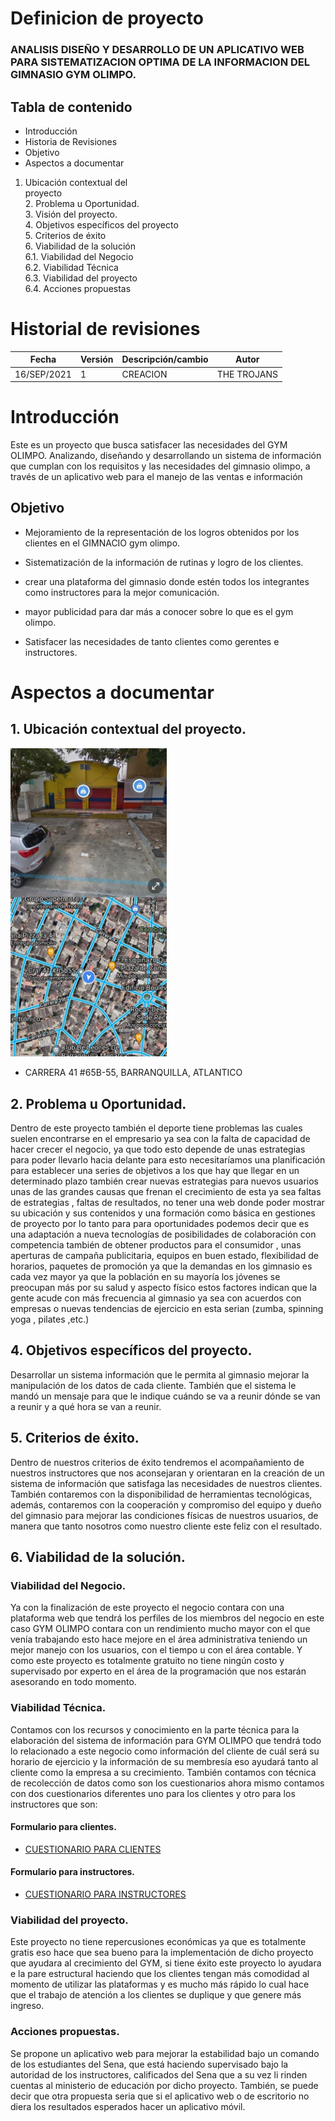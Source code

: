 # Definicion de proyecto

### ANALISIS DISEÑO Y DESARROLLO DE UN APLICATIVO WEB PARA SISTEMATIZACION OPTIMA DE LA INFORMACION DEL GIMNASIO GYM OLIMPO.


## Tabla de contenido

-	Introducción                                                                          
-	Historia de Revisiones                                                         
-	Objetivo	                                                                         
-	Aspectos a documentar                                                        
1.	Ubicación contextual del  
proyecto                                      
    2.   Problema u Oportunidad.                                                    
    3.   Visión del proyecto.                                                           
    4.   Objetivos específicos del
         proyecto                                                               
    5.   Criterios de éxito                                                               
    6.   Viabilidad de la solución                                                   
       6.1. Viabilidad del Negocio                                                 
       6.2. Viabilidad Técnica                                                         
       6.3. Viabilidad del proyecto                                                  
       6.4. Acciones propuestas  

# Historial de revisiones

| Fecha | Versión | Descripción/cambio | Autor |
| ----- | ------- | ------------------ | ----- |
| 16/SEP/2021 | 1 | CREACION | THE TROJANS |

# Introducción

Este es un proyecto que busca satisfacer las necesidades del GYM OLIMPO. Analizando, diseñando y desarrollando un sistema de información que cumplan con los requisitos y las necesidades del gimnasio olimpo, a través de un aplicativo web para el manejo de las ventas e información

## Objetivo

- Mejoramiento de la representación de los logros obtenidos por los clientes en el GIMNACIO gym olimpo.

- Sistematización de la información de rutinas y logro de los clientes.

- crear una plataforma del gimnasio donde estén todos los integrantes como instructores para la mejor comunicación.

-  mayor publicidad para dar más a conocer sobre lo que es el gym olimpo.

- Satisfacer las necesidades de tanto clientes como gerentes e instructores.

# Aspectos a documentar

## 1. Ubicación contextual del proyecto.

<img src="img/ubicacion.jpg" width="250">

- CARRERA 41 #65B-55, BARRANQUILLA, ATLANTICO

## 2. Problema u Oportunidad.

Dentro de este proyecto  también el deporte tiene problemas las cuales suelen encontrarse  en el  empresario ya sea con la falta de capacidad de  hacer crecer el negocio, ya que todo esto depende de unas estrategias para poder llevarlo hacia delante  para esto necesitaríamos una  planificación para establecer una series de objetivos a los que hay que llegar en un determinado plazo también crear nuevas estrategias para nuevos usuarios unas de las grandes  causas que frenan el crecimiento de esta ya sea faltas de estrategias , faltas de resultados, no tener una web donde poder mostrar su ubicación y sus contenidos  y una formación como básica en gestiones de proyecto por lo tanto para para oportunidades podemos decir que es una adaptación a nueva tecnologías de posibilidades de colaboración con competencia también de obtener productos para el consumidor , unas aperturas de campaña publicitaria, equipos en buen estado, flexibilidad de horarios, paquetes de promoción ya que la demandas en los gimnasio es cada vez mayor ya que la población en su mayoría los jóvenes se preocupan  más por su salud y aspecto físico estos factores indican que la gente acude con más frecuencia al gimnasio ya sea con acuerdos con  empresas o nuevas tendencias de ejercicio en esta serian (zumba, spinning yoga , pilates ,etc.)

## 4. Objetivos específicos del proyecto.

Desarrollar un sistema información que le permita al gimnasio mejorar la manipulación de los datos de cada cliente. También que el sistema le mandó un mensaje para que le indique cuándo se va a reunir dónde se van a reunir y a qué hora se van a reunir.

## 5. Criterios de éxito.

Dentro de nuestros criterios de éxito tendremos el acompañamiento de nuestros instructores que nos aconsejaran y orientaran en la creación de un sistema de información que satisfaga las necesidades de nuestros clientes. También contaremos con la disponibilidad de herramientas tecnológicas, además, contaremos con la cooperación y compromiso del equipo y dueño del gimnasio para mejorar las condiciones físicas de nuestros usuarios, de manera que tanto nosotros como nuestro cliente este feliz con el resultado.

## 6. Viabilidad de la solución.

### Viabilidad del Negocio.

Ya con la finalización de este proyecto el negocio contara con una plataforma web que tendrá los perfiles de los miembros del negocio en este caso GYM OLIMPO contara con un rendimiento mucho mayor con el que venía trabajando esto hace mejore en el área administrativa teniendo un mejor manejo con los usuarios, con el tiempo u con el área contable.
Y como este proyecto es totalmente gratuito no tiene ningún costo y supervisado por experto en el área de la programación que nos estarán asesorando en todo momento.  

### Viabilidad Técnica.

Contamos con los recursos y conocimiento en la parte técnica para la elaboración del sistema de información para GYM OLIMPO que tendrá todo lo relacionado a este negocio como información del cliente de cuál será su horario de ejercicio y la información de su membresía eso ayudará tanto al cliente como la empresa a su crecimiento. También contamos con técnica de recolección de datos como son los cuestionarios ahora mismo contamos con dos cuestionarios diferentes uno para los clientes y otro para los instructores que son:

#### Formulario para clientes.

- [CUESTIONARIO PARA CLIENTES](avance-del-proyecto/cuestionario/formulario-clientes.md)

#### Formulario para instructores.

- [CUESTIONARIO PARA INSTRUCTORES](avance-del-proyecto/cuestionario/formulario-instructor.md)

### Viabilidad del proyecto.

Este proyecto no tiene repercusiones económicas ya que es totalmente gratis eso hace que sea bueno para la implementación de dicho proyecto que ayudara al crecimiento del GYM, si tiene éxito este proyecto lo ayudara e la pare estructural haciendo que los clientes tengan más comodidad al momento de utilizar las plataformas y es mucho más rápido lo cual hace que el trabajo de atención a los clientes se duplique y que genere más ingreso.

### Acciones propuestas.

Se propone un aplicativo web para mejorar la estabilidad bajo un comando de los estudiantes del Sena, que está haciendo supervisado bajo la autoridad de los instructores, calificados del Sena que a su vez li rinden cuentas al ministerio de educación por dicho proyecto.
También, se puede decir que otra propuesta seria que si el aplicativo web o de escritorio no diera los resultados esperados hacer un aplicativo móvil.
